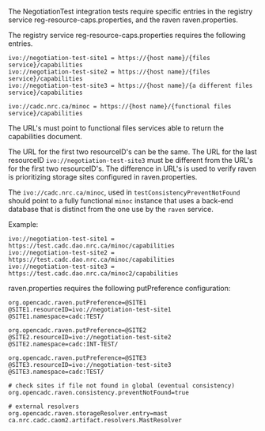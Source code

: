 The NegotiationTest integration tests require specific entries in the 
registry service reg-resource-caps.properties, and the raven raven.properties.

The registry service reg-resource-caps.properties requires the following entries.
```
ivo://negotiation-test-site1 = https://{host name}/{files service}/capabilities
ivo://negotiation-test-site2 = https://{host name}/{files service}/capabilities
ivo://negotiation-test-site3 = https://{host name}/{a different files service}/capabilities

ivo://cadc.nrc.ca/minoc = https://{host name}/{functional files service}/capabilities
```
The URL's must point to functional files services able to return the capabilities document.

The URL for the first two resourceID's can be the same.
The URL for the last resourceID `ivo://negotiation-test-site3` must be different 
from the URL's for the first two resourceID's. The difference in URL's is used to 
verify raven is prioritizing storage sites configured in raven.properties.

The `ivo://cadc.nrc.ca/minoc`, used in `testConsistencyPreventNotFound` should point to a
fully functional `minoc` instance that uses a back-end database that is distinct from
the one use by the `raven` service.


Example:
```
ivo://negotiation-test-site1 = https://test.cadc.dao.nrc.ca/minoc/capabilities
ivo://negotiation-test-site2 = https://test.cadc.dao.nrc.ca/minoc/capabilities
ivo://negotiation-test-site3 = https://test.cadc.dao.nrc.ca/minoc2/capabilities
```

raven.properties requires the following putPreference configuration:
```
org.opencadc.raven.putPreference=@SITE1
@SITE1.resourceID=ivo://negotiation-test-site1
@SITE1.namespace=cadc:TEST/

org.opencadc.raven.putPreference=@SITE2
@SITE2.resourceID=ivo://negotiation-test-site2
@SITE2.namespace=cadc:INT-TEST/

org.opencadc.raven.putPreference=@SITE3
@SITE3.resourceID=ivo://negotiation-test-site3
@SITE3.namespace=cadc:TEST/

# check sites if file not found in global (eventual consistency)
org.opencadc.raven.consistency.preventNotFound=true

# external resolvers
org.opencadc.raven.storageResolver.entry=mast ca.nrc.cadc.caom2.artifact.resolvers.MastResolver
```
